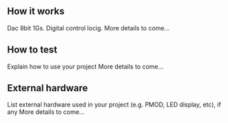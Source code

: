 <!---

This file is used to generate your project datasheet. Please fill in the information below and delete any unused
sections.

You can also include images in this folder and reference them in the markdown. Each image must be less than
512 kb in size, and the combined size of all images must be less than 1 MB.
-->

## How it works
Dac 8bit 1Gs. Digital control locig.
More details to come...

## How to test

Explain how to use your project
More details to come...

## External hardware

List external hardware used in your project (e.g. PMOD, LED display, etc), if any
More details to come...

